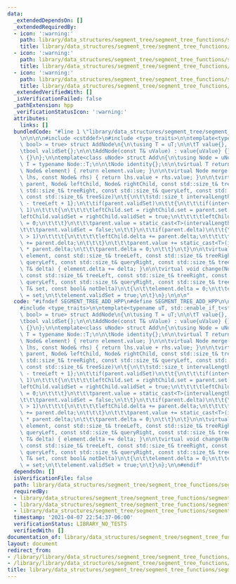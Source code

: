 ```yaml
---
data:
  _extendedDependsOn: []
  _extendedRequiredBy:
  - icon: ':warning:'
    path: library/data_structures/segment_tree/segment_tree_functions/segment_tree_arithmetic_progression.hpp
    title: library/data_structures/segment_tree/segment_tree_functions/segment_tree_arithmetic_progression.hpp
  - icon: ':warning:'
    path: library/data_structures/segment_tree/segment_tree_functions/segment_tree_maximum.hpp
    title: library/data_structures/segment_tree/segment_tree_functions/segment_tree_maximum.hpp
  - icon: ':warning:'
    path: library/data_structures/segment_tree/segment_tree_functions/segment_tree_minimum.hpp
    title: library/data_structures/segment_tree/segment_tree_functions/segment_tree_minimum.hpp
  _extendedVerifiedWith: []
  _isVerificationFailed: false
  _pathExtension: hpp
  _verificationStatusIcon: ':warning:'
  attributes:
    links: []
  bundledCode: "#line 1 \"library/data_structures/segment_tree/segment_tree_functions/segment_tree_add.hpp\"\
    \n\n\n\n#include <cstddef>\n#include <type_traits>\n\ntemplate<typename uT, std::enable_if_t<std::is_arithmetic_v<uT>,\
    \ bool> = true> struct AddNode\n{\n\tusing T = uT;\n\n\tT value{}, delta{}, set{};\n\
    \tbool validSet{};\n\n\tAddNode(const T& uValue) : value{uValue} {}\n\n\tAddNode()\
    \ {}\n};\n\ntemplate<class uNode> struct Add\n{\n\tusing Node = uNode;\n\tusing\
    \ T = typename Node::T;\n\n\tNode identity{};\n\n\tvirtual T return_value(const\
    \ Node& element) { return element.value; }\n\n\tvirtual Node merge(const Node&\
    \ lhs, const Node& rhs) { return lhs.value + rhs.value; }\n\n\tvirtual void propagate_update(Node&\
    \ parent, Node& leftChild, Node& rightChild, const std::size_t& treeLeft, const\
    \ std::size_t& treeRight, const std::size_t& queryLeft, const std::size_t& queryRight,\
    \ const std::size_t& treeSize)\n\t{\n\t\tstd::size_t intervalLength{treeRight\
    \ - treeLeft + 1};\n\t\tif(parent.validSet)\n\t\t{\n\t\t\tif(intervalLength >\
    \ 1)\n\t\t\t{\n\t\t\t\tleftChild.set = rightChild.set = parent.set;\n\t\t\t\t\
    leftChild.validSet = rightChild.validSet = true;\n\t\t\t\tleftChild.delta = rightChild.delta\
    \ = 0;\n\t\t\t}\n\t\t\tparent.value = static_cast<T>(intervalLength) * parent.set;\n\
    \t\t\tparent.validSet = false;\n\t\t}\n\t\tif(parent.delta)\n\t\t{\n\t\t\tif(intervalLength\
    \ > 1)\n\t\t\t{\n\t\t\t\tleftChild.delta += parent.delta;\n\t\t\t\trightChild.delta\
    \ += parent.delta;\n\t\t\t}\n\t\t\tparent.value += static_cast<T>(intervalLength)\
    \ * parent.delta;\n\t\t\tparent.delta = 0;\n\t\t}\n\t}\n\n\tvirtual void change(Node&\
    \ element, const std::size_t& treeLeft, const std::size_t& treeRight, const std::size_t&\
    \ queryLeft, const std::size_t& queryRight, const std::size_t& treeSize, const\
    \ T& delta) { element.delta += delta; }\n\n\tvirtual void change(Node& element,\
    \ const std::size_t& treeLeft, const std::size_t& treeRight, const std::size_t&\
    \ queryLeft, const std::size_t& queryRight, const std::size_t& treeSize, const\
    \ T& set, const bool& notDelta)\n\t{\n\t\telement.delta = 0;\n\t\telement.set\
    \ = set;\n\t\telement.validSet = true;\n\t}\n};\n\n\n"
  code: "#ifndef SEGMENT_TREE_ADD_HPP\n#define SEGMENT_TREE_ADD_HPP\n\n#include <cstddef>\n\
    #include <type_traits>\n\ntemplate<typename uT, std::enable_if_t<std::is_arithmetic_v<uT>,\
    \ bool> = true> struct AddNode\n{\n\tusing T = uT;\n\n\tT value{}, delta{}, set{};\n\
    \tbool validSet{};\n\n\tAddNode(const T& uValue) : value{uValue} {}\n\n\tAddNode()\
    \ {}\n};\n\ntemplate<class uNode> struct Add\n{\n\tusing Node = uNode;\n\tusing\
    \ T = typename Node::T;\n\n\tNode identity{};\n\n\tvirtual T return_value(const\
    \ Node& element) { return element.value; }\n\n\tvirtual Node merge(const Node&\
    \ lhs, const Node& rhs) { return lhs.value + rhs.value; }\n\n\tvirtual void propagate_update(Node&\
    \ parent, Node& leftChild, Node& rightChild, const std::size_t& treeLeft, const\
    \ std::size_t& treeRight, const std::size_t& queryLeft, const std::size_t& queryRight,\
    \ const std::size_t& treeSize)\n\t{\n\t\tstd::size_t intervalLength{treeRight\
    \ - treeLeft + 1};\n\t\tif(parent.validSet)\n\t\t{\n\t\t\tif(intervalLength >\
    \ 1)\n\t\t\t{\n\t\t\t\tleftChild.set = rightChild.set = parent.set;\n\t\t\t\t\
    leftChild.validSet = rightChild.validSet = true;\n\t\t\t\tleftChild.delta = rightChild.delta\
    \ = 0;\n\t\t\t}\n\t\t\tparent.value = static_cast<T>(intervalLength) * parent.set;\n\
    \t\t\tparent.validSet = false;\n\t\t}\n\t\tif(parent.delta)\n\t\t{\n\t\t\tif(intervalLength\
    \ > 1)\n\t\t\t{\n\t\t\t\tleftChild.delta += parent.delta;\n\t\t\t\trightChild.delta\
    \ += parent.delta;\n\t\t\t}\n\t\t\tparent.value += static_cast<T>(intervalLength)\
    \ * parent.delta;\n\t\t\tparent.delta = 0;\n\t\t}\n\t}\n\n\tvirtual void change(Node&\
    \ element, const std::size_t& treeLeft, const std::size_t& treeRight, const std::size_t&\
    \ queryLeft, const std::size_t& queryRight, const std::size_t& treeSize, const\
    \ T& delta) { element.delta += delta; }\n\n\tvirtual void change(Node& element,\
    \ const std::size_t& treeLeft, const std::size_t& treeRight, const std::size_t&\
    \ queryLeft, const std::size_t& queryRight, const std::size_t& treeSize, const\
    \ T& set, const bool& notDelta)\n\t{\n\t\telement.delta = 0;\n\t\telement.set\
    \ = set;\n\t\telement.validSet = true;\n\t}\n};\n\n#endif"
  dependsOn: []
  isVerificationFile: false
  path: library/data_structures/segment_tree/segment_tree_functions/segment_tree_add.hpp
  requiredBy:
  - library/data_structures/segment_tree/segment_tree_functions/segment_tree_minimum.hpp
  - library/data_structures/segment_tree/segment_tree_functions/segment_tree_arithmetic_progression.hpp
  - library/data_structures/segment_tree/segment_tree_functions/segment_tree_maximum.hpp
  timestamp: '2021-04-07 22:54:37-06:00'
  verificationStatus: LIBRARY_NO_TESTS
  verifiedWith: []
documentation_of: library/data_structures/segment_tree/segment_tree_functions/segment_tree_add.hpp
layout: document
redirect_from:
- /library/library/data_structures/segment_tree/segment_tree_functions/segment_tree_add.hpp
- /library/library/data_structures/segment_tree/segment_tree_functions/segment_tree_add.hpp.html
title: library/data_structures/segment_tree/segment_tree_functions/segment_tree_add.hpp
---
```

